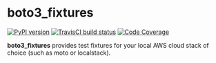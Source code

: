 # boto3_fixtures
[![PyPI version](https://img.shields.io/pypi/v/boto3_fixtures.svg)](https://pypi.org/project/boto3_fixtures/) [![TravisCI build status](https://travis-ci.com/mintel/boto3_fixtures.svg?branch=master)](https://travis-ci.com/github/mintel/boto3_fixtures) [![Code Coverage](https://img.shields.io/codecov/c/github/mintel/boto3_fixtures.svg)](https://codecov.io/gh/mintel/boto3_fixtures)

**boto3_fixtures** provides test fixtures for your local AWS cloud stack of choice (such as moto or localstack).
